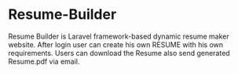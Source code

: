 # Resume-Builder
 Resume Builder is Laravel framework-based dynamic resume maker website. After login user can create his own RESUME with his own requirements. Users can download the Resume also send generated Resume.pdf via email.
